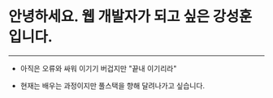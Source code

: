 # 안녕하세요. 웹 개발자가 되고 싶은 강성훈 입니다.
<hr>
<ul>
  <li>아직은 오류와 싸워 이기기 버겁지만 "끝내 이기리라" </li>
  
</ul>


- 현재는 배우는 과정이지만 풀스택을 향해 달려나가고 싶습니다.
